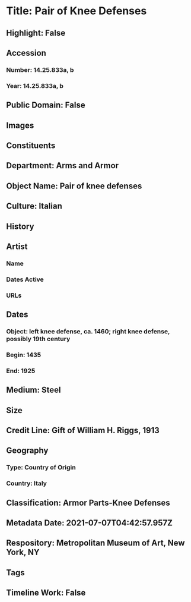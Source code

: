 # Title: Pair of Knee Defenses
## Highlight: False
## Accession
### Number: 14.25.833a, b
### Year: 14.25.833a, b
## Public Domain: False
## Images
## Constituents
## Department: Arms and Armor
## Object Name: Pair of knee defenses
## Culture: Italian
## History
## Artist
### Name
### Dates Active
### URLs
## Dates
### Object: left knee defense, ca. 1460; right knee defense, possibly 19th century
### Begin: 1435
### End: 1925
## Medium: Steel
## Size
## Credit Line: Gift of William H. Riggs, 1913
## Geography
### Type: Country of Origin
### Country: Italy
## Classification: Armor Parts-Knee Defenses
## Metadata Date: 2021-07-07T04:42:57.957Z
## Respository: Metropolitan Museum of Art, New York, NY
## Tags
## Timeline Work: False